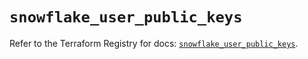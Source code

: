 # `snowflake_user_public_keys`

Refer to the Terraform Registry for docs: [`snowflake_user_public_keys`](https://registry.terraform.io/providers/snowflakedb/snowflake/2.3.0/docs/resources/user_public_keys).
